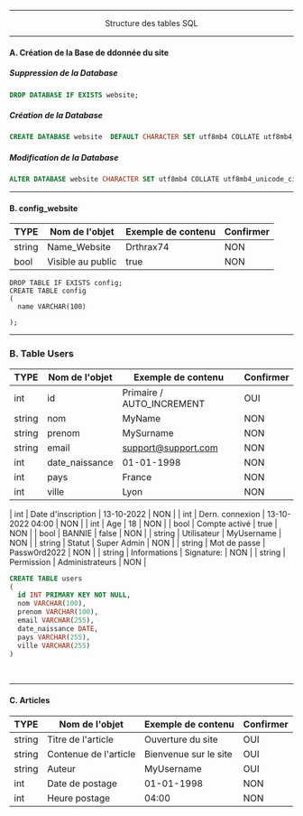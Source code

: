 ----------------------------------------------------------------------------------------------------------------------------------------------------------------------

<p align='center'> Structure des tables SQL </p>




----------------------------------------------------------------------------------------------------------------------------------------------------------------------
#### A. Création de la Base de ddonnée du site

##### Suppression de la Database
```sql
DROP DATABASE IF EXISTS website;
```
##### Création de la Database

```sql
CREATE DATABASE website  DEFAULT CHARACTER SET utf8mb4 COLLATE utf8mb4_unicode_ci;
```

##### Modification de la Database
```sql
ALTER DATABASE website CHARACTER SET utf8mb4 COLLATE utf8mb4_unicode_ci;
```

----------------------------------------------------------------------------------------------------------------------------------------------------------------------
#### B. config_website

|  TYPE    | Nom de l'objet     | Exemple de contenu        | Confirmer |
| -------- | ------------------ | ------------------------- | --------- |
| string   | Name_Website       | Drthrax74                 |    NON    |
| bool     | Visible au public  | true                      |    NON    |

```
DROP TABLE IF EXISTS config;
CREATE TABLE config
(
  name VARCHAR(100)
  
);
```





----------------------------------------------------------------------------------------------------------------------------------------------------------------------

### B. Table Users

|  TYPE    | Nom de l'objet     | Exemple de contenu        | Confirmer |
| -------- | ------------------ | ------------------------- | --------- |
| int      | id                 | Primaire / AUTO_INCREMENT |    OUI    |
| string   | nom                | MyName                    |    NON    |
| string   | prenom             | MySurname                 |    NON    |
| string   | email              | support@support.com       |    NON    |
| int      | date_naissance     | 01-01-1998                |    NON    |
| int      | pays               | France                    |    NON    |
| int      | ville              | Lyon                      |    NON    |


| int      | Date d'inscription | 13-10-2022                |    NON    |
| int      | Dern. connexion    | 13-10-2022 04:00          |    NON    |
| int      | Age                | 18                        |    NON    |
| bool     | Compte activé      | true                      |    NON    |
| bool     | BANNIE             | false                     |    NON    |
| string   | Utilisateur        | MyUsername                |    NON    |
| string   | Statut             | Super Admin               |    NON    |
| string   | Mot de passe       | Passw0rd2022              |    NON    |
| string   | Informations       | Signature:                |    NON    |
| string   | Permission         | Administrateurs           |    NON    |

```sql
CREATE TABLE users
(
  id INT PRIMARY KEY NOT NULL,
  nom VARCHAR(100),
  prenom VARCHAR(100),
  email VARCHAR(255),
  date_naissance DATE,
  pays VARCHAR(255),
  ville VARCHAR(255)
)
```


<br />


----------------------------------------------------------------------------------------------------------------------------------------------------------------------
#### C. Articles

|  TYPE    | Nom de l'objet        | Exemple de contenu    | Confirmer |
| -------- | --------------------- | --------------------- | --------- |
| string   | Titre de l'article    | Ouverture du site     |    OUI    |
| string   | Contenue de l'article | Bienvenue sur le site |    OUI    |
| string   | Auteur                | MyUsername            |    OUI    |
| int      | Date de postage       | 01-01-1998            |    NON    |
| int      | Heure postage         | 04:00                 |    NON    |
